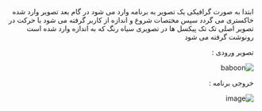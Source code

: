 <div dir = "rtl">
  ابتدا به صورت گرافیکی یک تصویر به برنامه وارد می شود
  در گام بعد تصویر وارد شده خاکستری می گردد
  سپس مختصات شروع و اندازه از کاربر گرفته می شود
  با حرکت در تصویر اصلی تک تک پیکسل ها در تصویری سیاه رنگ که به اندازه وارد شده است رونوشت گرفته می شود
  
  تصویر ورودی :
  
  ![baboon](https://user-images.githubusercontent.com/80279784/113265576-8f0d9780-92e9-11eb-94c9-414d6cb16667.png)
  
  خروجی برنامه :
  
  ![image](https://user-images.githubusercontent.com/80279784/113265700-b06e8380-92e9-11eb-8660-932130b2f833.png)

</div>
